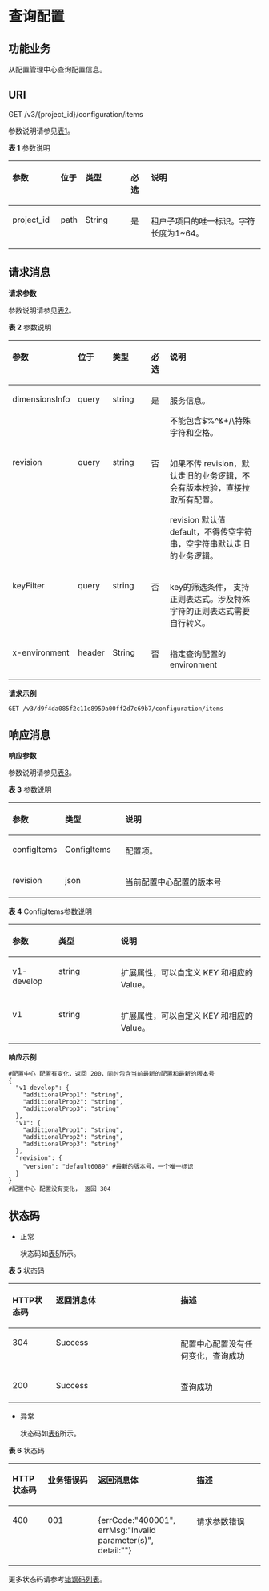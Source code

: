 # 查询配置<a name="ZH-CN_TOPIC_0115698142"></a>

## 功能业务<a name="zh-cn_topic_0067013565_section9197104816312"></a>

从配置管理中心查询配置信息。

## URI<a name="zh-cn_topic_0067013565_section1412184516611"></a>

GET /v3/\{project\_id\}/configuration/items

参数说明请参见[表1](#zh-cn_topic_0067013565_table214743916503)。

**表 1**  参数说明

<a name="zh-cn_topic_0067013565_table214743916503"></a>
<table><thead align="left"><tr id="zh-cn_topic_0067013565_row18147193920507"><th class="cellrowborder" valign="top" width="19.191919191919194%" id="mcps1.2.6.1.1"><p id="zh-cn_topic_0067013565_p1314713985015"><a name="zh-cn_topic_0067013565_p1314713985015"></a><a name="zh-cn_topic_0067013565_p1314713985015"></a>参数</p>
</th>
<th class="cellrowborder" valign="top" width="8.080808080808081%" id="mcps1.2.6.1.2"><p id="zh-cn_topic_0067013565_p176926221590"><a name="zh-cn_topic_0067013565_p176926221590"></a><a name="zh-cn_topic_0067013565_p176926221590"></a>位于</p>
</th>
<th class="cellrowborder" valign="top" width="18.181818181818183%" id="mcps1.2.6.1.3"><p id="zh-cn_topic_0067013565_p21621739105018"><a name="zh-cn_topic_0067013565_p21621739105018"></a><a name="zh-cn_topic_0067013565_p21621739105018"></a>类型</p>
</th>
<th class="cellrowborder" valign="top" width="8.080808080808081%" id="mcps1.2.6.1.4"><p id="zh-cn_topic_0067013565_p7613201192712"><a name="zh-cn_topic_0067013565_p7613201192712"></a><a name="zh-cn_topic_0067013565_p7613201192712"></a>必选</p>
</th>
<th class="cellrowborder" valign="top" width="46.46464646464647%" id="mcps1.2.6.1.5"><p id="zh-cn_topic_0067013565_p16162123910502"><a name="zh-cn_topic_0067013565_p16162123910502"></a><a name="zh-cn_topic_0067013565_p16162123910502"></a>说明</p>
</th>
</tr>
</thead>
<tbody><tr id="zh-cn_topic_0067013565_row495841717493"><td class="cellrowborder" valign="top" width="19.191919191919194%" headers="mcps1.2.6.1.1 "><p id="zh-cn_topic_0067013565_p895821704912"><a name="zh-cn_topic_0067013565_p895821704912"></a><a name="zh-cn_topic_0067013565_p895821704912"></a>project_id</p>
</td>
<td class="cellrowborder" valign="top" width="8.080808080808081%" headers="mcps1.2.6.1.2 "><p id="zh-cn_topic_0067013565_p395813172491"><a name="zh-cn_topic_0067013565_p395813172491"></a><a name="zh-cn_topic_0067013565_p395813172491"></a>path</p>
</td>
<td class="cellrowborder" valign="top" width="18.181818181818183%" headers="mcps1.2.6.1.3 "><p id="zh-cn_topic_0067013565_p550511331492"><a name="zh-cn_topic_0067013565_p550511331492"></a><a name="zh-cn_topic_0067013565_p550511331492"></a>String</p>
</td>
<td class="cellrowborder" valign="top" width="8.080808080808081%" headers="mcps1.2.6.1.4 "><p id="zh-cn_topic_0067013565_p4521173314920"><a name="zh-cn_topic_0067013565_p4521173314920"></a><a name="zh-cn_topic_0067013565_p4521173314920"></a>是</p>
</td>
<td class="cellrowborder" valign="top" width="46.46464646464647%" headers="mcps1.2.6.1.5 "><p id="zh-cn_topic_0067013565_p13958181774915"><a name="zh-cn_topic_0067013565_p13958181774915"></a><a name="zh-cn_topic_0067013565_p13958181774915"></a>租户子项目的唯一标识。字符长度为1~64。</p>
</td>
</tr>
</tbody>
</table>

## 请求消息<a name="zh-cn_topic_0067013565_section11456162918915"></a>

**请求参数**

参数说明请参见[表2](#zh-cn_topic_0067013565_table6177636815597)。

**表 2**  参数说明

<a name="zh-cn_topic_0067013565_table6177636815597"></a>
<table><thead align="left"><tr id="zh-cn_topic_0067013565_row2264536115597"><th class="cellrowborder" valign="top" width="20%" id="mcps1.2.6.1.1"><p id="zh-cn_topic_0067013565_p57989908155921"><a name="zh-cn_topic_0067013565_p57989908155921"></a><a name="zh-cn_topic_0067013565_p57989908155921"></a>参数</p>
</th>
<th class="cellrowborder" valign="top" width="9%" id="mcps1.2.6.1.2"><p id="zh-cn_topic_0067013565_p157194485316"><a name="zh-cn_topic_0067013565_p157194485316"></a><a name="zh-cn_topic_0067013565_p157194485316"></a>位于</p>
</th>
<th class="cellrowborder" valign="top" width="17%" id="mcps1.2.6.1.3"><p id="zh-cn_topic_0067013565_p66670933155921"><a name="zh-cn_topic_0067013565_p66670933155921"></a><a name="zh-cn_topic_0067013565_p66670933155921"></a>类型</p>
</th>
<th class="cellrowborder" valign="top" width="8%" id="mcps1.2.6.1.4"><p id="zh-cn_topic_0067013565_p31636487155921"><a name="zh-cn_topic_0067013565_p31636487155921"></a><a name="zh-cn_topic_0067013565_p31636487155921"></a>必选</p>
</th>
<th class="cellrowborder" valign="top" width="46%" id="mcps1.2.6.1.5"><p id="zh-cn_topic_0067013565_p12418641155921"><a name="zh-cn_topic_0067013565_p12418641155921"></a><a name="zh-cn_topic_0067013565_p12418641155921"></a>说明</p>
</th>
</tr>
</thead>
<tbody><tr id="zh-cn_topic_0067013565_row32257550155411"><td class="cellrowborder" valign="top" width="20%" headers="mcps1.2.6.1.1 "><p id="zh-cn_topic_0067013565_p18461267155428"><a name="zh-cn_topic_0067013565_p18461267155428"></a><a name="zh-cn_topic_0067013565_p18461267155428"></a>dimensionsInfo</p>
</td>
<td class="cellrowborder" valign="top" width="9%" headers="mcps1.2.6.1.2 "><p id="zh-cn_topic_0067013565_p18711244185311"><a name="zh-cn_topic_0067013565_p18711244185311"></a><a name="zh-cn_topic_0067013565_p18711244185311"></a>query</p>
</td>
<td class="cellrowborder" valign="top" width="17%" headers="mcps1.2.6.1.3 "><p id="zh-cn_topic_0067013565_p45951523155428"><a name="zh-cn_topic_0067013565_p45951523155428"></a><a name="zh-cn_topic_0067013565_p45951523155428"></a>string</p>
</td>
<td class="cellrowborder" valign="top" width="8%" headers="mcps1.2.6.1.4 "><p id="zh-cn_topic_0067013565_p30823568155428"><a name="zh-cn_topic_0067013565_p30823568155428"></a><a name="zh-cn_topic_0067013565_p30823568155428"></a>是</p>
</td>
<td class="cellrowborder" valign="top" width="46%" headers="mcps1.2.6.1.5 "><p id="zh-cn_topic_0067013565_p30506918142013"><a name="zh-cn_topic_0067013565_p30506918142013"></a><a name="zh-cn_topic_0067013565_p30506918142013"></a>服务信息。</p>
<p id="zh-cn_topic_0067013565_p49967057155428"><a name="zh-cn_topic_0067013565_p49967057155428"></a><a name="zh-cn_topic_0067013565_p49967057155428"></a>不能包含$%^&amp;+/\特殊字符和空格。</p>
</td>
</tr>
<tr id="row1028019524211"><td class="cellrowborder" valign="top" width="20%" headers="mcps1.2.6.1.1 "><p id="p62811854429"><a name="p62811854429"></a><a name="p62811854429"></a>revision</p>
</td>
<td class="cellrowborder" valign="top" width="9%" headers="mcps1.2.6.1.2 "><p id="p12281155164216"><a name="p12281155164216"></a><a name="p12281155164216"></a>query</p>
</td>
<td class="cellrowborder" valign="top" width="17%" headers="mcps1.2.6.1.3 "><p id="p0281553425"><a name="p0281553425"></a><a name="p0281553425"></a>string</p>
</td>
<td class="cellrowborder" valign="top" width="8%" headers="mcps1.2.6.1.4 "><p id="p2028195154214"><a name="p2028195154214"></a><a name="p2028195154214"></a>否</p>
</td>
<td class="cellrowborder" valign="top" width="46%" headers="mcps1.2.6.1.5 "><p id="p1228165114215"><a name="p1228165114215"></a><a name="p1228165114215"></a>如果不传 revision，默认走旧的业务逻辑，不会有版本校验，直接拉取所有配置。</p>
<p id="p6258199104415"><a name="p6258199104415"></a><a name="p6258199104415"></a>revision 默认值 default，不得传空字符串，空字符串默认走旧的业务逻辑。</p>
</td>
</tr>
<tr id="zh-cn_topic_0067013565_row48689003155426"><td class="cellrowborder" valign="top" width="20%" headers="mcps1.2.6.1.1 "><p id="zh-cn_topic_0067013565_p11184673155426"><a name="zh-cn_topic_0067013565_p11184673155426"></a><a name="zh-cn_topic_0067013565_p11184673155426"></a>keyFilter</p>
</td>
<td class="cellrowborder" valign="top" width="9%" headers="mcps1.2.6.1.2 "><p id="zh-cn_topic_0067013565_p137174455313"><a name="zh-cn_topic_0067013565_p137174455313"></a><a name="zh-cn_topic_0067013565_p137174455313"></a>query</p>
</td>
<td class="cellrowborder" valign="top" width="17%" headers="mcps1.2.6.1.3 "><p id="zh-cn_topic_0067013565_p33543334155426"><a name="zh-cn_topic_0067013565_p33543334155426"></a><a name="zh-cn_topic_0067013565_p33543334155426"></a>string</p>
</td>
<td class="cellrowborder" valign="top" width="8%" headers="mcps1.2.6.1.4 "><p id="zh-cn_topic_0067013565_p32655519155426"><a name="zh-cn_topic_0067013565_p32655519155426"></a><a name="zh-cn_topic_0067013565_p32655519155426"></a>否</p>
</td>
<td class="cellrowborder" valign="top" width="46%" headers="mcps1.2.6.1.5 "><p id="zh-cn_topic_0067013565_p27851381155426"><a name="zh-cn_topic_0067013565_p27851381155426"></a><a name="zh-cn_topic_0067013565_p27851381155426"></a>key的筛选条件， 支持正则表达式。涉及特殊字符的正则表达式需要自行转义。</p>
</td>
</tr>
<tr id="row1296754713472"><td class="cellrowborder" valign="top" width="20%" headers="mcps1.2.6.1.1 "><p id="p1080518237368"><a name="p1080518237368"></a><a name="p1080518237368"></a>x-environment</p>
</td>
<td class="cellrowborder" valign="top" width="9%" headers="mcps1.2.6.1.2 "><p id="p980552315368"><a name="p980552315368"></a><a name="p980552315368"></a>header</p>
</td>
<td class="cellrowborder" valign="top" width="17%" headers="mcps1.2.6.1.3 "><p id="p4805172314369"><a name="p4805172314369"></a><a name="p4805172314369"></a>String</p>
</td>
<td class="cellrowborder" valign="top" width="8%" headers="mcps1.2.6.1.4 "><p id="p19805192315365"><a name="p19805192315365"></a><a name="p19805192315365"></a>否</p>
</td>
<td class="cellrowborder" valign="top" width="46%" headers="mcps1.2.6.1.5 "><p id="p880514237369"><a name="p880514237369"></a><a name="p880514237369"></a>指定查询配置的 environment</p>
</td>
</tr>
</tbody>
</table>

**请求示例**

```
GET /v3/d9f4da085f2c11e8959a00ff2d7c69b7/configuration/items
```

## 响应消息<a name="zh-cn_topic_0067013565_section1561878216235"></a>

**响应参数**

参数说明请参见[表3](#zh-cn_topic_0067013565_table8618102815341)。

**表 3**  参数说明

<a name="zh-cn_topic_0067013565_table8618102815341"></a>
<table><thead align="left"><tr id="zh-cn_topic_0067013565_row136181128113410"><th class="cellrowborder" valign="top" width="19%" id="mcps1.2.4.1.1"><p id="zh-cn_topic_0067013565_p0618182883412"><a name="zh-cn_topic_0067013565_p0618182883412"></a><a name="zh-cn_topic_0067013565_p0618182883412"></a>参数</p>
</th>
<th class="cellrowborder" valign="top" width="24%" id="mcps1.2.4.1.2"><p id="zh-cn_topic_0067013565_p2618132819347"><a name="zh-cn_topic_0067013565_p2618132819347"></a><a name="zh-cn_topic_0067013565_p2618132819347"></a>类型</p>
</th>
<th class="cellrowborder" valign="top" width="56.99999999999999%" id="mcps1.2.4.1.3"><p id="zh-cn_topic_0067013565_p6618152818345"><a name="zh-cn_topic_0067013565_p6618152818345"></a><a name="zh-cn_topic_0067013565_p6618152818345"></a>说明</p>
</th>
</tr>
</thead>
<tbody><tr id="zh-cn_topic_0067013565_row0618128193419"><td class="cellrowborder" valign="top" width="19%" headers="mcps1.2.4.1.1 "><p id="zh-cn_topic_0067013565_p1961812819342"><a name="zh-cn_topic_0067013565_p1961812819342"></a><a name="zh-cn_topic_0067013565_p1961812819342"></a>configItems</p>
</td>
<td class="cellrowborder" valign="top" width="24%" headers="mcps1.2.4.1.2 "><p id="zh-cn_topic_0067013565_p1861818281342"><a name="zh-cn_topic_0067013565_p1861818281342"></a><a name="zh-cn_topic_0067013565_p1861818281342"></a>ConfigItems</p>
</td>
<td class="cellrowborder" valign="top" width="56.99999999999999%" headers="mcps1.2.4.1.3 "><p id="zh-cn_topic_0067013565_p261817280342"><a name="zh-cn_topic_0067013565_p261817280342"></a><a name="zh-cn_topic_0067013565_p261817280342"></a>配置项。</p>
</td>
</tr>
<tr id="row10225455204613"><td class="cellrowborder" valign="top" width="19%" headers="mcps1.2.4.1.1 "><p id="p12226185584615"><a name="p12226185584615"></a><a name="p12226185584615"></a>revision</p>
</td>
<td class="cellrowborder" valign="top" width="24%" headers="mcps1.2.4.1.2 "><p id="p18226155564619"><a name="p18226155564619"></a><a name="p18226155564619"></a>json</p>
</td>
<td class="cellrowborder" valign="top" width="56.99999999999999%" headers="mcps1.2.4.1.3 "><p id="p15226255144612"><a name="p15226255144612"></a><a name="p15226255144612"></a>当前配置中心配置的版本号</p>
</td>
</tr>
</tbody>
</table>

**表 4**  ConfigItems参数说明

<a name="zh-cn_topic_0067013565_table1039042411438"></a>
<table><thead align="left"><tr id="zh-cn_topic_0067013565_row1125926211438"><th class="cellrowborder" valign="top" width="18.3%" id="mcps1.2.4.1.1"><p id="zh-cn_topic_0067013565_p330812011449"><a name="zh-cn_topic_0067013565_p330812011449"></a><a name="zh-cn_topic_0067013565_p330812011449"></a>参数</p>
</th>
<th class="cellrowborder" valign="top" width="24.69%" id="mcps1.2.4.1.2"><p id="zh-cn_topic_0067013565_p6663114011449"><a name="zh-cn_topic_0067013565_p6663114011449"></a><a name="zh-cn_topic_0067013565_p6663114011449"></a>类型</p>
</th>
<th class="cellrowborder" valign="top" width="57.010000000000005%" id="mcps1.2.4.1.3"><p id="zh-cn_topic_0067013565_p2841328511449"><a name="zh-cn_topic_0067013565_p2841328511449"></a><a name="zh-cn_topic_0067013565_p2841328511449"></a>说明</p>
</th>
</tr>
</thead>
<tbody><tr id="zh-cn_topic_0067013565_row3973302311438"><td class="cellrowborder" valign="top" width="18.3%" headers="mcps1.2.4.1.1 "><p id="zh-cn_topic_0067013565_p6425829611438"><a name="zh-cn_topic_0067013565_p6425829611438"></a><a name="zh-cn_topic_0067013565_p6425829611438"></a>v1-develop</p>
</td>
<td class="cellrowborder" valign="top" width="24.69%" headers="mcps1.2.4.1.2 "><p id="zh-cn_topic_0067013565_p3753952211438"><a name="zh-cn_topic_0067013565_p3753952211438"></a><a name="zh-cn_topic_0067013565_p3753952211438"></a>string</p>
</td>
<td class="cellrowborder" valign="top" width="57.010000000000005%" headers="mcps1.2.4.1.3 "><p id="zh-cn_topic_0067013565_p2080246911438"><a name="zh-cn_topic_0067013565_p2080246911438"></a><a name="zh-cn_topic_0067013565_p2080246911438"></a>扩展属性，可以自定义 KEY 和相应的 Value。</p>
</td>
</tr>
<tr id="zh-cn_topic_0067013565_row2276067111517"><td class="cellrowborder" valign="top" width="18.3%" headers="mcps1.2.4.1.1 "><p id="zh-cn_topic_0067013565_p3167505611517"><a name="zh-cn_topic_0067013565_p3167505611517"></a><a name="zh-cn_topic_0067013565_p3167505611517"></a>v1</p>
</td>
<td class="cellrowborder" valign="top" width="24.69%" headers="mcps1.2.4.1.2 "><p id="zh-cn_topic_0067013565_p1554270911517"><a name="zh-cn_topic_0067013565_p1554270911517"></a><a name="zh-cn_topic_0067013565_p1554270911517"></a>string</p>
</td>
<td class="cellrowborder" valign="top" width="57.010000000000005%" headers="mcps1.2.4.1.3 "><p id="zh-cn_topic_0067013565_p5099989411517"><a name="zh-cn_topic_0067013565_p5099989411517"></a><a name="zh-cn_topic_0067013565_p5099989411517"></a>扩展属性，可以自定义 KEY 和相应的 Value。</p>
</td>
</tr>
</tbody>
</table>

**响应示例**

```
#配置中心 配置有变化，返回 200，同时包含当前最新的配置和最新的版本号
{
  "v1-develop": {
    "additionalProp1": "string",
    "additionalProp2": "string",
    "additionalProp3": "string"
  },
  "v1": {
    "additionalProp1": "string",
    "additionalProp2": "string",
    "additionalProp3": "string"
  },
  "revision": {
    "version": "default6089" #最新的版本号，一个唯一标识
  }
}
#配置中心 配置没有变化， 返回 304
```

## 状态码<a name="zh-cn_topic_0067013565_section61424513616"></a>

-   正常

    状态码如[表5](#zh-cn_topic_0067013565_zh-cn_topic_0079393967_zh-cn_topic_0075248102_table287518019404)所示。


**表 5**  状态码

<a name="zh-cn_topic_0067013565_zh-cn_topic_0079393967_zh-cn_topic_0075248102_table287518019404"></a>
<table><thead align="left"><tr id="zh-cn_topic_0067013565_zh-cn_topic_0079393967_zh-cn_topic_0075248102_row29079739404"><th class="cellrowborder" valign="top" width="17.28172817281728%" id="mcps1.2.4.1.1"><p id="zh-cn_topic_0067013565_p128925620391"><a name="zh-cn_topic_0067013565_p128925620391"></a><a name="zh-cn_topic_0067013565_p128925620391"></a>HTTP状态码</p>
</th>
<th class="cellrowborder" valign="top" width="49.38493849384938%" id="mcps1.2.4.1.2"><p id="zh-cn_topic_0067013565_p4981356163914"><a name="zh-cn_topic_0067013565_p4981356163914"></a><a name="zh-cn_topic_0067013565_p4981356163914"></a>返回消息体</p>
</th>
<th class="cellrowborder" valign="top" width="33.33333333333333%" id="mcps1.2.4.1.3"><p id="zh-cn_topic_0067013565_p199875612395"><a name="zh-cn_topic_0067013565_p199875612395"></a><a name="zh-cn_topic_0067013565_p199875612395"></a>描述</p>
</th>
</tr>
</thead>
<tbody><tr id="row48041242184712"><td class="cellrowborder" valign="top" width="17.28172817281728%" headers="mcps1.2.4.1.1 "><p id="p1780419421475"><a name="p1780419421475"></a><a name="p1780419421475"></a>304</p>
</td>
<td class="cellrowborder" valign="top" width="49.38493849384938%" headers="mcps1.2.4.1.2 "><p id="p3804342174716"><a name="p3804342174716"></a><a name="p3804342174716"></a>Success</p>
</td>
<td class="cellrowborder" valign="top" width="33.33333333333333%" headers="mcps1.2.4.1.3 "><p id="p198041042104716"><a name="p198041042104716"></a><a name="p198041042104716"></a>配置中心配置没有任何变化，查询成功</p>
</td>
</tr>
<tr id="zh-cn_topic_0067013565_zh-cn_topic_0079393967_zh-cn_topic_0075248102_row333343189404"><td class="cellrowborder" valign="top" width="17.28172817281728%" headers="mcps1.2.4.1.1 "><p id="zh-cn_topic_0067013565_zh-cn_topic_0079393967_zh-cn_topic_0075248102_p55595609404"><a name="zh-cn_topic_0067013565_zh-cn_topic_0079393967_zh-cn_topic_0075248102_p55595609404"></a><a name="zh-cn_topic_0067013565_zh-cn_topic_0079393967_zh-cn_topic_0075248102_p55595609404"></a>200</p>
</td>
<td class="cellrowborder" valign="top" width="49.38493849384938%" headers="mcps1.2.4.1.2 "><p id="zh-cn_topic_0067013565_p10818151004010"><a name="zh-cn_topic_0067013565_p10818151004010"></a><a name="zh-cn_topic_0067013565_p10818151004010"></a>Success</p>
</td>
<td class="cellrowborder" valign="top" width="33.33333333333333%" headers="mcps1.2.4.1.3 "><p id="zh-cn_topic_0067013565_p123651334144015"><a name="zh-cn_topic_0067013565_p123651334144015"></a><a name="zh-cn_topic_0067013565_p123651334144015"></a>查询成功</p>
</td>
</tr>
</tbody>
</table>

-   异常

    状态码如[表6](#zh-cn_topic_0067013565_zh-cn_topic_0079393967_zh-cn_topic_0075248102_table217266469404)所示。


**表 6**  状态码

<a name="zh-cn_topic_0067013565_zh-cn_topic_0079393967_zh-cn_topic_0075248102_table217266469404"></a>
<table><thead align="left"><tr id="zh-cn_topic_0067013565_zh-cn_topic_0079393967_zh-cn_topic_0075248102_row149156199404"><th class="cellrowborder" valign="top" width="14.000000000000002%" id="mcps1.2.5.1.1"><p id="zh-cn_topic_0067013565_p152371515315"><a name="zh-cn_topic_0067013565_p152371515315"></a><a name="zh-cn_topic_0067013565_p152371515315"></a>HTTP状态码</p>
</th>
<th class="cellrowborder" valign="top" width="20%" id="mcps1.2.5.1.2"><p id="zh-cn_topic_0067013565_p523717517320"><a name="zh-cn_topic_0067013565_p523717517320"></a><a name="zh-cn_topic_0067013565_p523717517320"></a>业务错误码</p>
</th>
<th class="cellrowborder" valign="top" width="39%" id="mcps1.2.5.1.3"><p id="zh-cn_topic_0067013565_p823719511737"><a name="zh-cn_topic_0067013565_p823719511737"></a><a name="zh-cn_topic_0067013565_p823719511737"></a>返回消息体</p>
</th>
<th class="cellrowborder" valign="top" width="27%" id="mcps1.2.5.1.4"><p id="zh-cn_topic_0067013565_p14237125115316"><a name="zh-cn_topic_0067013565_p14237125115316"></a><a name="zh-cn_topic_0067013565_p14237125115316"></a>描述</p>
</th>
</tr>
</thead>
<tbody><tr id="zh-cn_topic_0067013565_zh-cn_topic_0079393967_zh-cn_topic_0075248102_row66966729404"><td class="cellrowborder" valign="top" width="14.000000000000002%" headers="mcps1.2.5.1.1 "><p id="zh-cn_topic_0067013565_p1464737183912"><a name="zh-cn_topic_0067013565_p1464737183912"></a><a name="zh-cn_topic_0067013565_p1464737183912"></a>400</p>
</td>
<td class="cellrowborder" valign="top" width="20%" headers="mcps1.2.5.1.2 "><p id="zh-cn_topic_0067013565_p0155259101715"><a name="zh-cn_topic_0067013565_p0155259101715"></a><a name="zh-cn_topic_0067013565_p0155259101715"></a>001</p>
</td>
<td class="cellrowborder" valign="top" width="39%" headers="mcps1.2.5.1.3 "><p id="zh-cn_topic_0067013565_p215535951719"><a name="zh-cn_topic_0067013565_p215535951719"></a><a name="zh-cn_topic_0067013565_p215535951719"></a>{errCode:"400001", errMsg:"Invalid parameter(s)", detail:""}</p>
</td>
<td class="cellrowborder" valign="top" width="27%" headers="mcps1.2.5.1.4 "><p id="zh-cn_topic_0067013565_p181551659131716"><a name="zh-cn_topic_0067013565_p181551659131716"></a><a name="zh-cn_topic_0067013565_p181551659131716"></a>请求参数错误</p>
</td>
</tr>
</tbody>
</table>

更多状态码请参考[错误码列表](错误码列表.md)。

